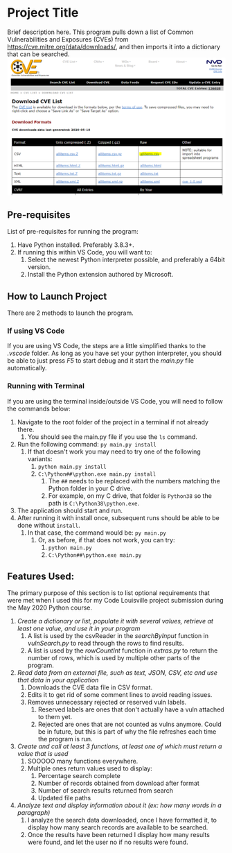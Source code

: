 # Project Title
Brief description here. This program pulls down a list of Common Vulnerabilities and Exposures (CVEs) from https://cve.mitre.org/data/downloads/, and then imports it into a dictionary that can be searched.
![CVE site screenshot](/ReadMe-Files/00-screencapture.png)

## Pre-requisites
List of pre-requisites for running the program:
1. Have Python installed. Preferably 3.8.3+.
2. If running this within VS Code, you will want to: 
   1. Select the newest Python interpreter possible, and preferably a 64bit version.
   2. Install the Python extension authored by Microsoft.

## How to Launch Project
There are 2 methods to launch the program.
### If using VS Code
If you are using VS Code, the steps are a little simplified thanks to the *.vscode* folder. As long as you have set your python interpreter, you should be able to just press *F5* to start debug and it start the *main.py* file automatically.

### Running with Terminal
If you are using the terminal inside/outside VS Code, you will need to follow the commands below:
1. Navigate to the root folder of the project in a terminal if not already there.
   1. You should see the main.py file if you use the `ls` command.
2. Run the following command: `py main.py install`
   1. If that doesn't work you may need to try one of the following variants:
      1. `python main.py install`
      2. `C:\Python##\python.exe main.py install`
         1. The `##` needs to be replaced with the numbers matching the Python folder in your C drive. 
         2. For example, on my C drive, that folder is `Python38` so the path is `C:\Python38\python.exe`.
3. The application should start and run.
4. After running it with install once, subsequent runs should be able to be done without `install`.
   1.  In that case, the command would be: `py main.py`
       1.  Or, as before, if that does not work, you can try:
           1.  `python main.py`
           2.  `C:\Python##\python.exe main.py`

## Features Used:
The primary purpose of this section is to list optional requirements that were met when I used this for my Code Louisville project submission during the May 2020 Python course.
1. *Create a dictionary or list, populate it with several values, retrieve at least one value, and use it in your program*
   1. A list is used by the csvReader in the *searchByInput* function in *vulnSearch.py* to read through the rows to find results.
   2. A list is used by the *rowCountInt* function in *extras.py* to return the number of rows, which is used by multiple other parts of the program.
2. *Read data from an external file, such as text, JSON, CSV, etc and use that data in your application*
   1. Downloads the CVE data file in CSV format.
   2. Edits it to get rid of some comment lines to avoid reading issues.
   3. Removes unnecessary rejected or reserved vuln labels.
      1. Reserved labels are ones that don't actually have a vuln attached to them yet.
      2. Rejected are ones that are not counted as vulns anymore. Could be in future, but this is part of why the file refreshes each time the program is run.
3. *Create and call at least 3 functions, at least one of which must return a value that is used*
   1. SOOOOO many functions everywhere.
   2. Multiple ones return values used to display: 
      1. Percentage search complete
      2. Number of records obtained from download after format
      3. Number of search results returned from search
      4. Updated file paths
4. *Analyze text and display information about it (ex: how many words in a paragraph)*
   1. I analyze the search data downloaded, once I have formatted it, to display how many search records are available to be searched.
   2. Once the results have been returned I display how many results were found, and let the user no if no results were found.